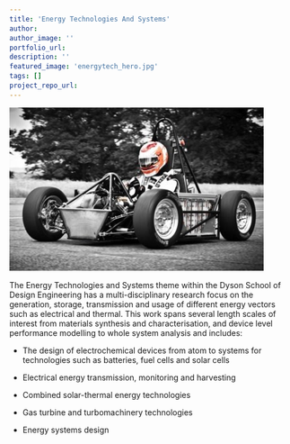```yaml
---
title: 'Energy Technologies And Systems'
author:
author_image: ''
portfolio_url:
description: ''
featured_image: 'energytech_hero.jpg'
tags: []
project_repo_url:
---
```

![](./energytech_hero.jpg)

The Energy Technologies and Systems theme within the Dyson School of Design Engineering has a multi-disciplinary research focus on the generation, storage, transmission and usage of different energy vectors such as electrical and thermal. This work spans several length scales of interest from materials synthesis and characterisation, and device level performance modelling to whole system analysis and includes:

* The design of electrochemical devices from atom to systems for technologies such as batteries, fuel cells and solar cells

* Electrical energy transmission, monitoring and harvesting

* Combined solar-thermal energy technologies

* Gas turbine and turbomachinery technologies

* Energy systems design

